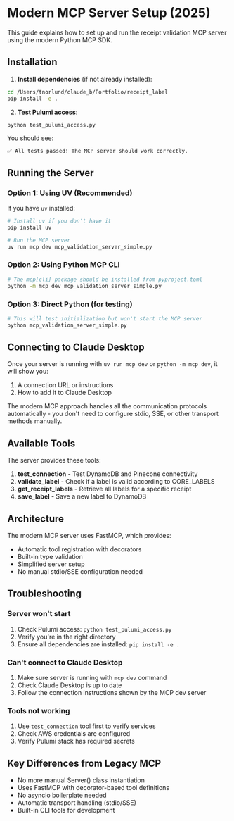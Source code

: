 # Modern MCP Server Setup (2025)

This guide explains how to set up and run the receipt validation MCP server using the modern Python MCP SDK.

## Installation

1. **Install dependencies** (if not already installed):
```bash
cd /Users/tnorlund/claude_b/Portfolio/receipt_label
pip install -e .
```

2. **Test Pulumi access**:
```bash
python test_pulumi_access.py
```

You should see:
```
✅ All tests passed! The MCP server should work correctly.
```

## Running the Server

### Option 1: Using UV (Recommended)

If you have `uv` installed:
```bash
# Install uv if you don't have it
pip install uv

# Run the MCP server
uv run mcp dev mcp_validation_server_simple.py
```

### Option 2: Using Python MCP CLI

```bash
# The mcp[cli] package should be installed from pyproject.toml
python -m mcp dev mcp_validation_server_simple.py
```

### Option 3: Direct Python (for testing)

```bash
# This will test initialization but won't start the MCP server
python mcp_validation_server_simple.py
```

## Connecting to Claude Desktop

Once your server is running with `uv run mcp dev` or `python -m mcp dev`, it will show you:
1. A connection URL or instructions
2. How to add it to Claude Desktop

The modern MCP approach handles all the communication protocols automatically - you don't need to configure stdio, SSE, or other transport methods manually.

## Available Tools

The server provides these tools:

1. **test_connection** - Test DynamoDB and Pinecone connectivity
2. **validate_label** - Check if a label is valid according to CORE_LABELS
3. **get_receipt_labels** - Retrieve all labels for a specific receipt
4. **save_label** - Save a new label to DynamoDB

## Architecture

The modern MCP server uses FastMCP, which provides:
- Automatic tool registration with decorators
- Built-in type validation
- Simplified server setup
- No manual stdio/SSE configuration needed

## Troubleshooting

### Server won't start
1. Check Pulumi access: `python test_pulumi_access.py`
2. Verify you're in the right directory
3. Ensure all dependencies are installed: `pip install -e .`

### Can't connect to Claude Desktop
1. Make sure server is running with `mcp dev` command
2. Check Claude Desktop is up to date
3. Follow the connection instructions shown by the MCP dev server

### Tools not working
1. Use `test_connection` tool first to verify services
2. Check AWS credentials are configured
3. Verify Pulumi stack has required secrets

## Key Differences from Legacy MCP

- No more manual Server() class instantiation
- Uses FastMCP with decorator-based tool definitions
- No asyncio boilerplate needed
- Automatic transport handling (stdio/SSE)
- Built-in CLI tools for development